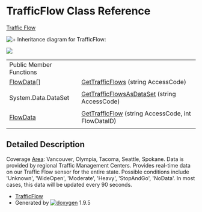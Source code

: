 # TrafficFlow Class Reference

[Traffic Flow](group___traffic_flow.html)

![+](closed.png) Inheritance diagram for TrafficFlow:

![](class_traffic_flow.png)

|  |  |
| --- | --- |
| Public Member Functions | |
| [FlowData](class_flow_data.html)[] | [GetTrafficFlows](group___traffic_flow.html#ga77ad5508cd7f0a020aeacf270d939c3a) (string AccessCode) |
|  | |
| System.Data.DataSet | [GetTrafficFlowsAsDataSet](group___traffic_flow.html#ga3301d9a12a6e50db2ab1218042f973ce) (string AccessCode) |
|  | |
| [FlowData](class_flow_data.html) | [GetTrafficFlow](group___traffic_flow.html#ga6eb4c4918aadd793c90dfe256e099ca4) (string AccessCode, int FlowDataID) |
|  | |

## Detailed Description

Coverage [Area](class_area.html "List of map areas available for traffic alert queries"): Vancouver, Olympia, Tacoma, Seattle, Spokane. Data is provided by regional Traffic Management Centers. Provides real-time data on our Traffic Flow sensor for the entire state. Possible conditions include 'Unknown', 'WideOpen', 'Moderate', 'Heavy', 'StopAndGo', 'NoData'. In most cases, this data will be updated every 90 seconds.

* [TrafficFlow](class_traffic_flow.html)
* Generated by [![doxygen](doxygen.svg)](https://www.doxygen.org/index.html) 1.9.5
